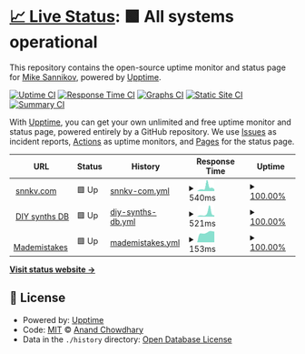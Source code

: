 # [📈 Live Status](https://Atarity.github.io/upptime): <!--live status--> **🟩 All systems operational**

This repository contains the open-source uptime monitor and status page for [Mike Sannikov](https://snnkv.com), powered by [Upptime](https://github.com/upptime/upptime).

[![Uptime CI](https://github.com/Atarity/upptime/workflows/Uptime%20CI/badge.svg)](https://github.com/Atarity/upptime/actions?query=workflow%3A%22Uptime+CI%22)
[![Response Time CI](https://github.com/Atarity/upptime/workflows/Response%20Time%20CI/badge.svg)](https://github.com/Atarity/upptime/actions?query=workflow%3A%22Response+Time+CI%22)
[![Graphs CI](https://github.com/Atarity/upptime/workflows/Graphs%20CI/badge.svg)](https://github.com/Atarity/upptime/actions?query=workflow%3A%22Graphs+CI%22)
[![Static Site CI](https://github.com/Atarity/upptime/workflows/Static%20Site%20CI/badge.svg)](https://github.com/Atarity/upptime/actions?query=workflow%3A%22Static+Site+CI%22)
[![Summary CI](https://github.com/Atarity/upptime/workflows/Summary%20CI/badge.svg)](https://github.com/Atarity/upptime/actions?query=workflow%3A%22Summary+CI%22)

With [Upptime](https://upptime.js.org), you can get your own unlimited and free uptime monitor and status page, powered entirely by a GitHub repository. We use [Issues](https://github.com/Atarity/upptime/issues) as incident reports, [Actions](https://github.com/Atarity/upptime/actions) as uptime monitors, and [Pages](https://Atarity.github.io/upptime) for the status page.

<!--start: status pages-->
<!-- This summary is generated by Upptime (https://github.com/upptime/upptime) -->
<!-- Do not edit this manually, your changes will be overwritten -->
<!-- prettier-ignore -->
| URL | Status | History | Response Time | Uptime |
| --- | ------ | ------- | ------------- | ------ |
| <img alt="" src="https://icons.duckduckgo.com/ip3/snnkv.com.ico" height="13"> [snnkv.com](https://snnkv.com/) | 🟩 Up | [snnkv-com.yml](https://github.com/Atarity/upptime/commits/HEAD/history/snnkv-com.yml) | <details><summary><img alt="Response time graph" src="./graphs/snnkv-com/response-time-week.png" height="20"> 540ms</summary><br><a href="https://Atarity.github.io/upptime/history/snnkv-com"><img alt="Response time 286" src="https://img.shields.io/endpoint?url=https%3A%2F%2Fraw.githubusercontent.com%2FAtarity%2Fupptime%2FHEAD%2Fapi%2Fsnnkv-com%2Fresponse-time.json"></a><br><a href="https://Atarity.github.io/upptime/history/snnkv-com"><img alt="24-hour response time 281" src="https://img.shields.io/endpoint?url=https%3A%2F%2Fraw.githubusercontent.com%2FAtarity%2Fupptime%2FHEAD%2Fapi%2Fsnnkv-com%2Fresponse-time-day.json"></a><br><a href="https://Atarity.github.io/upptime/history/snnkv-com"><img alt="7-day response time 540" src="https://img.shields.io/endpoint?url=https%3A%2F%2Fraw.githubusercontent.com%2FAtarity%2Fupptime%2FHEAD%2Fapi%2Fsnnkv-com%2Fresponse-time-week.json"></a><br><a href="https://Atarity.github.io/upptime/history/snnkv-com"><img alt="30-day response time 428" src="https://img.shields.io/endpoint?url=https%3A%2F%2Fraw.githubusercontent.com%2FAtarity%2Fupptime%2FHEAD%2Fapi%2Fsnnkv-com%2Fresponse-time-month.json"></a><br><a href="https://Atarity.github.io/upptime/history/snnkv-com"><img alt="1-year response time 286" src="https://img.shields.io/endpoint?url=https%3A%2F%2Fraw.githubusercontent.com%2FAtarity%2Fupptime%2FHEAD%2Fapi%2Fsnnkv-com%2Fresponse-time-year.json"></a></details> | <details><summary><a href="https://Atarity.github.io/upptime/history/snnkv-com">100.00%</a></summary><a href="https://Atarity.github.io/upptime/history/snnkv-com"><img alt="All-time uptime 100.00%" src="https://img.shields.io/endpoint?url=https%3A%2F%2Fraw.githubusercontent.com%2FAtarity%2Fupptime%2FHEAD%2Fapi%2Fsnnkv-com%2Fuptime.json"></a><br><a href="https://Atarity.github.io/upptime/history/snnkv-com"><img alt="24-hour uptime 100.00%" src="https://img.shields.io/endpoint?url=https%3A%2F%2Fraw.githubusercontent.com%2FAtarity%2Fupptime%2FHEAD%2Fapi%2Fsnnkv-com%2Fuptime-day.json"></a><br><a href="https://Atarity.github.io/upptime/history/snnkv-com"><img alt="7-day uptime 100.00%" src="https://img.shields.io/endpoint?url=https%3A%2F%2Fraw.githubusercontent.com%2FAtarity%2Fupptime%2FHEAD%2Fapi%2Fsnnkv-com%2Fuptime-week.json"></a><br><a href="https://Atarity.github.io/upptime/history/snnkv-com"><img alt="30-day uptime 100.00%" src="https://img.shields.io/endpoint?url=https%3A%2F%2Fraw.githubusercontent.com%2FAtarity%2Fupptime%2FHEAD%2Fapi%2Fsnnkv-com%2Fuptime-month.json"></a><br><a href="https://Atarity.github.io/upptime/history/snnkv-com"><img alt="1-year uptime 100.00%" src="https://img.shields.io/endpoint?url=https%3A%2F%2Fraw.githubusercontent.com%2FAtarity%2Fupptime%2FHEAD%2Fapi%2Fsnnkv-com%2Fuptime-year.json"></a></details>
| <img alt="" src="https://icons.duckduckgo.com/ip3/diy-synths.snnkv.com.ico" height="13"> [DIY synths DB](https://diy-synths.snnkv.com/) | 🟩 Up | [diy-synths-db.yml](https://github.com/Atarity/upptime/commits/HEAD/history/diy-synths-db.yml) | <details><summary><img alt="Response time graph" src="./graphs/diy-synths-db/response-time-week.png" height="20"> 521ms</summary><br><a href="https://Atarity.github.io/upptime/history/diy-synths-db"><img alt="Response time 194" src="https://img.shields.io/endpoint?url=https%3A%2F%2Fraw.githubusercontent.com%2FAtarity%2Fupptime%2FHEAD%2Fapi%2Fdiy-synths-db%2Fresponse-time.json"></a><br><a href="https://Atarity.github.io/upptime/history/diy-synths-db"><img alt="24-hour response time 209" src="https://img.shields.io/endpoint?url=https%3A%2F%2Fraw.githubusercontent.com%2FAtarity%2Fupptime%2FHEAD%2Fapi%2Fdiy-synths-db%2Fresponse-time-day.json"></a><br><a href="https://Atarity.github.io/upptime/history/diy-synths-db"><img alt="7-day response time 521" src="https://img.shields.io/endpoint?url=https%3A%2F%2Fraw.githubusercontent.com%2FAtarity%2Fupptime%2FHEAD%2Fapi%2Fdiy-synths-db%2Fresponse-time-week.json"></a><br><a href="https://Atarity.github.io/upptime/history/diy-synths-db"><img alt="30-day response time 269" src="https://img.shields.io/endpoint?url=https%3A%2F%2Fraw.githubusercontent.com%2FAtarity%2Fupptime%2FHEAD%2Fapi%2Fdiy-synths-db%2Fresponse-time-month.json"></a><br><a href="https://Atarity.github.io/upptime/history/diy-synths-db"><img alt="1-year response time 194" src="https://img.shields.io/endpoint?url=https%3A%2F%2Fraw.githubusercontent.com%2FAtarity%2Fupptime%2FHEAD%2Fapi%2Fdiy-synths-db%2Fresponse-time-year.json"></a></details> | <details><summary><a href="https://Atarity.github.io/upptime/history/diy-synths-db">100.00%</a></summary><a href="https://Atarity.github.io/upptime/history/diy-synths-db"><img alt="All-time uptime 100.00%" src="https://img.shields.io/endpoint?url=https%3A%2F%2Fraw.githubusercontent.com%2FAtarity%2Fupptime%2FHEAD%2Fapi%2Fdiy-synths-db%2Fuptime.json"></a><br><a href="https://Atarity.github.io/upptime/history/diy-synths-db"><img alt="24-hour uptime 100.00%" src="https://img.shields.io/endpoint?url=https%3A%2F%2Fraw.githubusercontent.com%2FAtarity%2Fupptime%2FHEAD%2Fapi%2Fdiy-synths-db%2Fuptime-day.json"></a><br><a href="https://Atarity.github.io/upptime/history/diy-synths-db"><img alt="7-day uptime 100.00%" src="https://img.shields.io/endpoint?url=https%3A%2F%2Fraw.githubusercontent.com%2FAtarity%2Fupptime%2FHEAD%2Fapi%2Fdiy-synths-db%2Fuptime-week.json"></a><br><a href="https://Atarity.github.io/upptime/history/diy-synths-db"><img alt="30-day uptime 100.00%" src="https://img.shields.io/endpoint?url=https%3A%2F%2Fraw.githubusercontent.com%2FAtarity%2Fupptime%2FHEAD%2Fapi%2Fdiy-synths-db%2Fuptime-month.json"></a><br><a href="https://Atarity.github.io/upptime/history/diy-synths-db"><img alt="1-year uptime 100.00%" src="https://img.shields.io/endpoint?url=https%3A%2F%2Fraw.githubusercontent.com%2FAtarity%2Fupptime%2FHEAD%2Fapi%2Fdiy-synths-db%2Fuptime-year.json"></a></details>
| <img alt="" src="https://icons.duckduckgo.com/ip3/snnkv.com.ico" height="13"> [Mademistakes](https://snnkv.com/mademistakes/api/v1.0/issues) | 🟩 Up | [mademistakes.yml](https://github.com/Atarity/upptime/commits/HEAD/history/mademistakes.yml) | <details><summary><img alt="Response time graph" src="./graphs/mademistakes/response-time-week.png" height="20"> 153ms</summary><br><a href="https://Atarity.github.io/upptime/history/mademistakes"><img alt="Response time 178" src="https://img.shields.io/endpoint?url=https%3A%2F%2Fraw.githubusercontent.com%2FAtarity%2Fupptime%2FHEAD%2Fapi%2Fmademistakes%2Fresponse-time.json"></a><br><a href="https://Atarity.github.io/upptime/history/mademistakes"><img alt="24-hour response time 167" src="https://img.shields.io/endpoint?url=https%3A%2F%2Fraw.githubusercontent.com%2FAtarity%2Fupptime%2FHEAD%2Fapi%2Fmademistakes%2Fresponse-time-day.json"></a><br><a href="https://Atarity.github.io/upptime/history/mademistakes"><img alt="7-day response time 153" src="https://img.shields.io/endpoint?url=https%3A%2F%2Fraw.githubusercontent.com%2FAtarity%2Fupptime%2FHEAD%2Fapi%2Fmademistakes%2Fresponse-time-week.json"></a><br><a href="https://Atarity.github.io/upptime/history/mademistakes"><img alt="30-day response time 205" src="https://img.shields.io/endpoint?url=https%3A%2F%2Fraw.githubusercontent.com%2FAtarity%2Fupptime%2FHEAD%2Fapi%2Fmademistakes%2Fresponse-time-month.json"></a><br><a href="https://Atarity.github.io/upptime/history/mademistakes"><img alt="1-year response time 178" src="https://img.shields.io/endpoint?url=https%3A%2F%2Fraw.githubusercontent.com%2FAtarity%2Fupptime%2FHEAD%2Fapi%2Fmademistakes%2Fresponse-time-year.json"></a></details> | <details><summary><a href="https://Atarity.github.io/upptime/history/mademistakes">100.00%</a></summary><a href="https://Atarity.github.io/upptime/history/mademistakes"><img alt="All-time uptime 99.99%" src="https://img.shields.io/endpoint?url=https%3A%2F%2Fraw.githubusercontent.com%2FAtarity%2Fupptime%2FHEAD%2Fapi%2Fmademistakes%2Fuptime.json"></a><br><a href="https://Atarity.github.io/upptime/history/mademistakes"><img alt="24-hour uptime 100.00%" src="https://img.shields.io/endpoint?url=https%3A%2F%2Fraw.githubusercontent.com%2FAtarity%2Fupptime%2FHEAD%2Fapi%2Fmademistakes%2Fuptime-day.json"></a><br><a href="https://Atarity.github.io/upptime/history/mademistakes"><img alt="7-day uptime 100.00%" src="https://img.shields.io/endpoint?url=https%3A%2F%2Fraw.githubusercontent.com%2FAtarity%2Fupptime%2FHEAD%2Fapi%2Fmademistakes%2Fuptime-week.json"></a><br><a href="https://Atarity.github.io/upptime/history/mademistakes"><img alt="30-day uptime 100.00%" src="https://img.shields.io/endpoint?url=https%3A%2F%2Fraw.githubusercontent.com%2FAtarity%2Fupptime%2FHEAD%2Fapi%2Fmademistakes%2Fuptime-month.json"></a><br><a href="https://Atarity.github.io/upptime/history/mademistakes"><img alt="1-year uptime 99.99%" src="https://img.shields.io/endpoint?url=https%3A%2F%2Fraw.githubusercontent.com%2FAtarity%2Fupptime%2FHEAD%2Fapi%2Fmademistakes%2Fuptime-year.json"></a></details>

<!--end: status pages-->

[**Visit status website →**](https://Atarity.github.io/upptime)

## 📄 License

- Powered by: [Upptime](https://github.com/upptime/upptime)
- Code: [MIT](./LICENSE) © [Anand Chowdhary](https://anandchowdhary.com)
- Data in the `./history` directory: [Open Database License](https://opendatacommons.org/licenses/odbl/1-0/)
